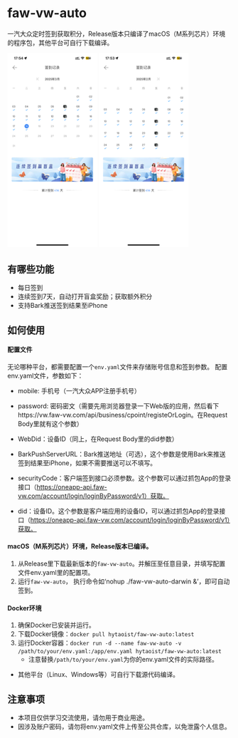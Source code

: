 # faw-vw-auto
一汽大众定时签到获取积分，Release版本只编译了macOS（M系列芯片）环境的程序包，其他平台可自行下载编译。
<div>
    <img src="IMG_1.PNG" width="40%" alt="预览1">
    <img src="IMG_2.PNG" width="40%" alt="预览2">
</div>

## 有哪些功能
- 每日签到
- 连续签到7天，自动打开盲盒奖励；获取额外积分
- 支持Bark推送签到结果至iPhone

## 如何使用
#### 配置文件
无论哪种平台，都需要配置一个`env.yaml`文件来存储账号信息和签到参数。
配置env.yaml文件，参数如下：
- mobile: 手机号（一汽大众APP注册手机号）
- password: 密码密文（需要先用浏览器登录一下Web版的应用，然后看下https://vw.faw-vw.com/api/business/cpoint/registeOrLogin。在Request Body里就有这个参数）
- WebDid：设备ID（同上，在Request Body里的did参数）
- BarkPushServerURL：Bark推送地址（可选），这个参数是使用Bark来推送签到结果至iPhone，如果不需要推送可以不填写。

- securityCode：客户端签到接口必须参数。这个参数可以通过抓包App的登录接口（https://oneapp-api.faw-vw.com/account/login/loginByPassword/v1）获取。
- did：设备ID。这个参数是客户端应用的设备ID，可以通过抓包App的登录接口（https://oneapp-api.faw-vw.com/account/login/loginByPassword/v1）获取。


#### macOS（M系列芯片）环境，Release版本已编译。
1. 从Release里下载最新版本的`faw-vw-auto`。并解压至任意目录，并填写配置文件env.yaml里的配置项。
2. 运行`faw-vw-auto`， 执行命令如‘nohup ./faw-vw-auto-darwin &’，即可自动签到。

#### Docker环境
1. 确保Docker已安装并运行。
2. 下载Docker镜像：`docker pull hytaoist/faw-vw-auto:latest`
3. 运行Docker容器：`docker run -d --name faw-vw-auto -v /path/to/your/env.yaml:/app/env.yaml hytaoist/faw-vw-auto:latest`
   - 注意替换`/path/to/your/env.yaml`为你的env.yaml文件的实际路径。

- 其他平台（Linux、Windows等）可自行下载源代码编译。

## 注意事项
- 本项目仅供学习交流使用，请勿用于商业用途。
- 因涉及账户密码，请勿将env.yaml文件上传至公共仓库，以免泄露个人信息。